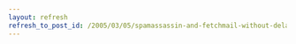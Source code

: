 ```yaml
---
layout: refresh
refresh_to_post_id: /2005/03/05/spamassassin-and-fetchmail-without-delays-for-local-clients
---
```

